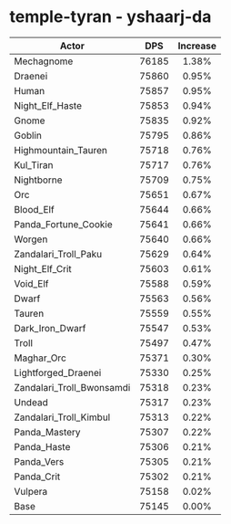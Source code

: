 # temple-tyran - yshaarj-da
| Actor | DPS | Increase |
|---|:---:|:---:|
|Mechagnome|76185|1.38%|
|Draenei|75860|0.95%|
|Human|75857|0.95%|
|Night_Elf_Haste|75853|0.94%|
|Gnome|75835|0.92%|
|Goblin|75795|0.86%|
|Highmountain_Tauren|75718|0.76%|
|Kul_Tiran|75717|0.76%|
|Nightborne|75709|0.75%|
|Orc|75651|0.67%|
|Blood_Elf|75644|0.66%|
|Panda_Fortune_Cookie|75641|0.66%|
|Worgen|75640|0.66%|
|Zandalari_Troll_Paku|75629|0.64%|
|Night_Elf_Crit|75603|0.61%|
|Void_Elf|75588|0.59%|
|Dwarf|75563|0.56%|
|Tauren|75559|0.55%|
|Dark_Iron_Dwarf|75547|0.53%|
|Troll|75497|0.47%|
|Maghar_Orc|75371|0.30%|
|Lightforged_Draenei|75330|0.25%|
|Zandalari_Troll_Bwonsamdi|75318|0.23%|
|Undead|75317|0.23%|
|Zandalari_Troll_Kimbul|75313|0.22%|
|Panda_Mastery|75307|0.22%|
|Panda_Haste|75306|0.21%|
|Panda_Vers|75305|0.21%|
|Panda_Crit|75302|0.21%|
|Vulpera|75158|0.02%|
|Base|75145|0.00%|
